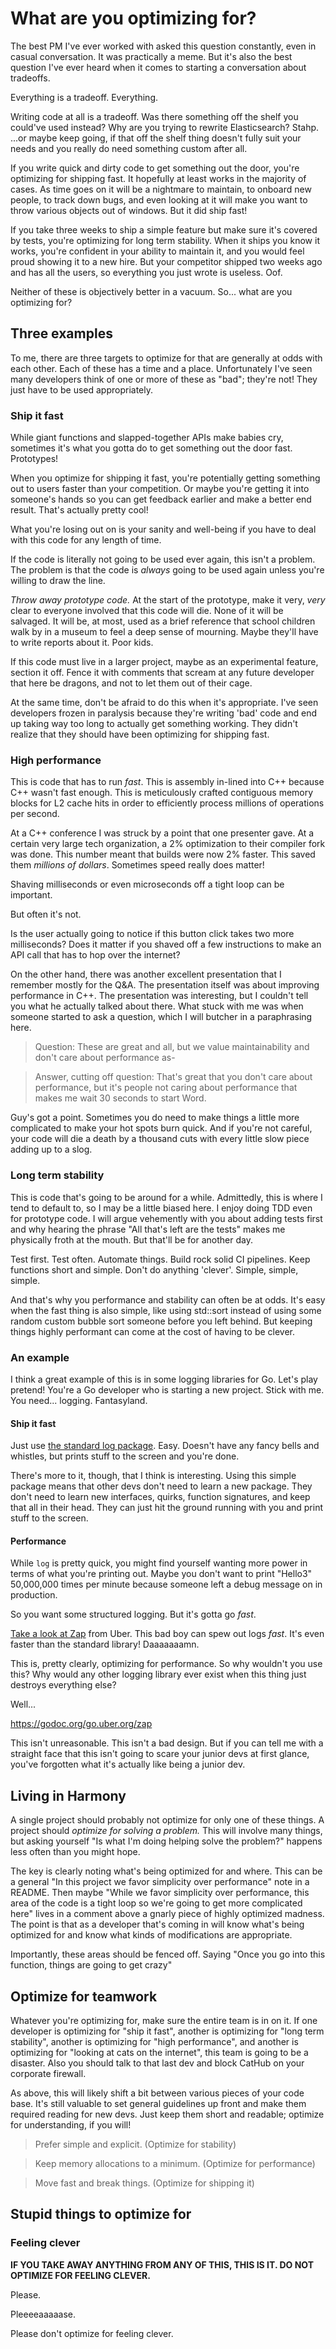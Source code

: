# What are you optimizing for?

The best PM I've ever worked with asked this question constantly,
even in casual conversation.  It was practically a meme.  But it's
also the best question I've ever heard when it comes to starting
a conversation about tradeoffs.

Everything is a tradeoff.  Everything.

Writing code at all is a tradeoff.  Was there something off the shelf
you could've used instead?  Why are you trying to rewrite Elasticsearch?
Stahp.  ...or maybe keep going, if that off the shelf thing doesn't fully
suit your needs and you really do need something custom after all.

If you write quick and dirty code to get something out the door,
you're optimizing for shipping fast.  It hopefully at least works in the
majority of cases.  As time goes on it will be a nightmare to maintain,
to onboard new people, to track down bugs, and even looking at it will
make you want to throw various objects out of windows.  But it did ship fast!

If you take three weeks to ship a simple feature but make sure it's covered
by tests, you're optimizing for long term stability. When it ships you know
it works, you're confident in your ability to maintain it, and you would feel
proud showing it to a new hire.  But your competitor shipped two weeks ago
and has all the users, so everything you just wrote is useless.  Oof.

Neither of these is objectively better in a vacuum. So... what are you
optimizing for?

## Three examples

To me, there are three targets to optimize for that are generally at odds with
each other.  Each of these has a time and a place.  Unfortunately I've seen
many developers think of one or more of these as "bad"; they're not! They just
have to be used appropriately.

### Ship it fast

While giant functions and slapped-together APIs make babies cry, sometimes
it's what you gotta do to get something out the door fast.  Prototypes!

When you optimize for shipping it fast, you're potentially getting something
out to users faster than your competition.  Or maybe you're getting it into
someone's hands so you can get feedback earlier and make a better end result.
That's actually pretty cool!

What you're losing out on is your sanity and well-being if you have to deal
with this code for any length of time.

If the code is literally not going to be used ever again, this isn't a problem.
The problem is that the code is *always* going to be used again unless you're
willing to draw the line.

*Throw away prototype code.*  At the start of the prototype, make it very, *very*
clear to everyone involved that this code will die.  None of it will be salvaged.
It will be, at most, used as a brief reference that school children walk by
in a museum to feel a deep sense of mourning.  Maybe they'll have to write reports
about it.  Poor kids.

If this code must live in a larger project, maybe as an experimental feature,
section it off.  Fence it with comments that scream at any future developer
that here be dragons, and not to let them out of their cage.

At the same time, don't be afraid to do this when it's appropriate.  I've
seen developers frozen in paralysis because they're writing 'bad' code and
end up taking way too long to actually get something working.  They didn't
realize that they should have been optimizing for shipping fast.

### High performance

This is code that has to run *fast*.  This is assembly in-lined into C++ because
C++ wasn't fast enough.  This is meticulously crafted contiguous memory blocks
for L2 cache hits in order to efficiently process millions of operations per second.

At a C++ conference I was struck by a point that one presenter gave.  At a certain
very large tech organization, a 2% optimization to their compiler fork was done.
This number meant that builds were now 2% faster.  This saved them *millions of dollars*.
Sometimes speed really does matter!

Shaving milliseconds or even microseconds off a tight loop can be important.

But often it's not.

Is the user actually going to notice if this button click takes two more milliseconds?
Does it matter if you shaved off a few instructions to make an API call that has
to hop over the internet?

On the other hand, there was another excellent presentation that I remember mostly
for the Q&A.  The presentation itself was about improving performance in C++.  The
presentation was interesting, but I couldn't tell you what he actually talked about
there.  What stuck with me was when someone started to ask a question, which I will
butcher in a paraphrasing here.

> Question: These are great and all, but we value maintainability and don't care about performance as-

> Answer, cutting off question: That's great that you don't care about performance, but it's people not caring about performance that makes me wait 30 seconds to start Word.

Guy's got a point.  Sometimes you do need to make things a little more complicated
to make your hot spots burn quick.  And if you're not careful, your code will die
a death by a thousand cuts with every little slow piece adding up to a slog.

### Long term stability

This is code that's going to be around for a while.  Admittedly, this is where I
tend to default to, so I may be a little biased here.  I enjoy doing TDD even for
prototype code.  I will argue vehemently with you about adding tests first and
why hearing the phrase "All that's left are the tests" makes me physically froth
at the mouth.  But that'll be for another day.

Test first.  Test often.  Automate things.  Build rock solid CI pipelines.  Keep
functions short and simple.  Don't do anything 'clever'.  Simple, simple, simple.

And that's why you performance and stability can often be at odds.  It's easy when
the fast thing is also simple, like using std::sort instead of using some random
custom bubble sort someone before you left behind.  But keeping things highly
performant can come at the cost of having to be clever.

### An example

I think a great example of this is in some logging libraries for Go.  Let's play
pretend!  You're a Go developer who is starting a new project.  Stick with me.
You need... logging.  Fantasyland.

#### Ship it fast

Just use [the standard log package](https://golang.org/pkg/log/).  Easy.  Doesn't
have any fancy bells and whistles, but prints stuff to the screen and you're done.

There's more to it, though, that I think is interesting.  Using this simple package
means that other devs don't need to learn a new package.  They don't need to learn
new interfaces, quirks, function signatures, and keep that all in their head.  They
can just hit the ground running with you and print stuff to the screen.

#### Performance

While `log` is pretty quick, you might find yourself wanting more power in terms of
what you're printing out.  Maybe you don't want to print "Hello3" 50,000,000 times
per minute because someone left a debug message on in production.

So you want some structured logging.  But it's gotta go *fast*.

[Take a look at Zap](https://github.com/uber-go/zap#performance) from Uber.  This bad boy can
spew out logs *fast*.  It's even faster than the standard library!  Daaaaaaamn.

This is, pretty clearly, optimizing for performance.  So why wouldn't you use this?
Why would any other logging library ever exist when this thing just destroys everything
else?

Well...

https://godoc.org/go.uber.org/zap

This isn't unreasonable.  This isn't a bad design.  But if you can tell me with a straight
face that this isn't going to scare your junior devs at first glance, you've forgotten
what it's actually like being a junior dev.

## Living in Harmony

A single project should probably not optimize for only one of these things.
A project should *optimize for solving a problem.*  This will involve many things,
but asking yourself "Is what I'm doing helping solve the problem?" happens less
often than you might hope.

The key is clearly noting what's being optimized for and where.  This can be a general
"In this project we favor simplicity over performance" note in a README.  Then maybe
"While we favor simplicity over performance, this area of the code is a tight loop
so we're going to get more complicated here" lives in a comment above a gnarly piece of
highly optimized madness.  The point is that as a developer that's coming in will know
what's being optimized for and know what kinds of modifications are appropriate.

Importantly, these areas should be fenced off.  Saying "Once you go into this function,
things are going to get crazy"

## Optimize for teamwork

Whatever you're optimizing for, make sure the entire team is in on it.
If one developer is optimizing for "ship it fast", another is optimizing
for "long term stability", another is optimizing for "high performance",
and another is optimizing for "looking at cats on the internet", this team
is going to be a disaster.  Also you should talk to that last dev and block
CatHub on your corporate firewall.

As above, this will likely shift a bit between various pieces of your code base.
It's still valuable to set general guidelines up front and make them required
reading for new devs.  Just keep them short and readable; optimize for understanding,
if you will!

> Prefer simple and explicit. (Optimize for stability)

> Keep memory allocations to a minimum. (Optimize for performance)

> Move fast and break things. (Optimize for shipping it)

## Stupid things to optimize for

### Feeling clever

**IF YOU TAKE AWAY ANYTHING FROM ANY OF THIS, THIS IS IT.  DO NOT OPTIMIZE FOR FEELING CLEVER.**

Please.

Pleeeeaaaaase.

Please don't optimize for feeling clever.
